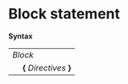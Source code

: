 # Block statement

**Syntax**

<table>
    <tr>
        <td colspan="2"><i>Block</i></td>
    </tr>
    <tr>
        <td>&nbsp;</td><td><b>&#x7B;</b> <i>Directives</i> <b>&#x7D;</b></td>
    </tr>
</table>